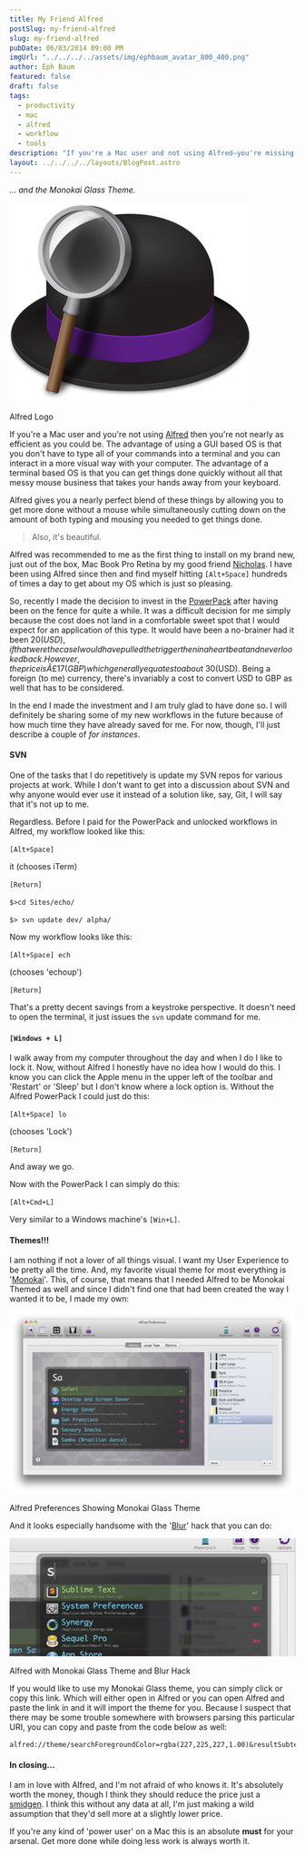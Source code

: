 ```yaml
---
title: My Friend Alfred
postSlug: my-friend-alfred
slug: my-friend-alfred
pubDate: 06/03/2014 09:00 PM
imgUrl: "../../../../assets/img/ephbaum_avatar_800_400.png"
author: Eph Baum
featured: false
draft: false
tags:
  - productivity
  - mac
  - alfred
  - workflow
  - tools
description: "If you're a Mac user and not using Alfred—you're missing out on the ultimate productivity tool. A love letter to the PowerPack that saves hundreds of keystrokes daily, complete with custom Monokai Glass theme, SVN workflows, and the keyboard shortcuts that make everything faster."
layout: ../../../../layouts/BlogPost.astro
---
```


_... and the Monokai Glass Theme._

![](../../../../assets/img/2021/02/image.png)

Alfred Logo

If you're a Mac user and you're not using [Alfred](http://alfredapp.com) then you're not nearly as efficient as you could be. The advantage of using a GUI based OS is that you don't have to type all of your commands into a terminal and you can interact in a more visual way with your computer. The advantage of a terminal based OS is that you can get things done quickly without all that messy mouse business that takes your hands away from your keyboard.

Alfred gives you a nearly perfect blend of these things by allowing you to get more done without a mouse while simultaneously cutting down on the amount of both typing and mousing you needed to get things done.

> Also, it's beautiful.

Alfred was recommended to me as the first thing to install on my brand new, just out of the box, Mac Book Pro Retina by my good friend [Nicholas](http://twitter.com/niczak/). I have been using Alfred since then and find myself hitting `[Alt+Space]` hundreds of times a day to get about my OS which is just so pleasing.

So, recently I made the decision to invest in the [PowerPack](http://www.alfredapp.com/powerpack/) after having been on the fence for quite a while. It was a difficult decision for me simply because the cost does not land in a comfortable sweet spot that I would expect for an application of this type. It would have been a no-brainer had it been $20(USD), if that were the case I would have pulled the trigger then in a heartbeat and never looked back. However, the price is Â£17(GBP) which generally equates to about ~$30(USD). Being a foreign (to me) currency, there's invariably a cost to convert USD to GBP as well that has to be considered.

In the end I made the investment and I am truly glad to have done so. I will definitely be sharing some of my new workflows in the future because of how much time they have already saved for me. For now, though, I'll just describe a couple of _for instances_.

#### SVN

One of the tasks that I do repetitively is update my SVN repos for various projects at work. While I don't want to get into a discussion about SVN and why anyone would ever use it instead of a solution like, say, Git, I will say that it's not up to me.

Regardless. Before I paid for the PowerPack and unlocked workflows in Alfred, my workflow looked like this:

`[Alt+Space]`

it (chooses iTerm)

`[Return]`

`$>cd Sites/echo/`

`$> svn update dev/ alpha/`

Now my workflow looks like this:

`[Alt+Space] ech`

(chooses 'echoup')

`[Return]`

That's a pretty decent savings from a keystroke perspective. It doesn't need to open the terminal, it just issues the `svn` update command for me.

#### `[Windows + L]`

I walk away from my computer throughout the day and when I do I like to lock it. Now, without Alfred I honestly have no idea how I would do this. I know you can click the Apple menu in the upper left of the toolbar and 'Restart' or 'Sleep' but I don't know where a lock option is. Without the Alfred PowerPack I could just do this:

`[Alt+Space] lo`

(chooses 'Lock')

`[Return]`

And away we go.

Now with the PowerPack I can simply do this:

`[Alt+Cmd+L]`

Very similar to a Windows machine's `[Win+L]`.

#### Themes!!!

I am nothing if not a lover of all things visual. I want my User Experience to be pretty all the time. And, my favorite visual theme for most everything is '[Monokai](https://www.google.com/images?q=monokai%20theme)'. This, of course, that means that I needed Alfred to be Monokai Themed as well and since I didn't find one that had been created the way I wanted it to be, I made my own:

![](../../../../assets/img/2021/02/image-1.png)

Alfred Preferences Showing Monokai Glass Theme

And it looks especially handsome with the '[Blur](http://www.alfredforum.com/topic/289-cheeky-little-transparency-blur-hack-for-themes/)' hack that you can do:

![](../../../../assets/img/2021/02/image-2.png)

Alfred with Monokai Glass Theme and Blur Hack

If you would like to use my Monokai Glass theme, you can simply click or copy this link. Which will either open in Alfred or you can open Alfred and paste the link in and it will import the theme for you. Because I suspect that there may be some trouble somewhere with browsers parsing this particular URI, you can copy and paste from the code below as well:

    alfred://theme/searchForegroundColor=rgba(227,225,227,1.00)&resultSubtextFontSize=0&searchSelectionForegroundColor=rgba(255,255,255,1.00)&separatorColor=rgba(64,63,62,1.00)&resultSelectedBackgroundColor=rgba(141,196,100,0.20)&shortcutColor=rgba(186,49,98,1.00)&scrollbarColor=rgba(60,72,74,1.00)&imageStyle=8&resultSubtextFont=Menlo&background=rgba(31,31,31,0.65)&shortcutFontSize=1&searchFontSize=4&resultSubtextColor=rgba(135,135,135,1.00)&searchBackgroundColor=rgba(0,0,0,0.00)&name=Monokai%20Glass&resultTextFontSize=3&resultSelectedSubtextColor=rgba(99,136,68,1.00)&shortcutSelectedColor=rgba(141,196,100,1.00)&widthSize=3&border=rgba(31,31,31,0.40)&resultTextFont=Monaco&resultTextColor=rgba(104,181,209,1.00)&cornerRoundness=0&searchFont=Monaco&searchPaddingSize=0&credits=%40fskirschbaum&searchSelectionBackgroundColor=rgba(102,122,140,1.00)&resultSelectedTextColor=rgba(141,196,100,1.00)&resultPaddingSize=2&shortcutFont=Monaco

#### In closing...

I am in love with Alfred, and I'm not afraid of who knows it. It's absolutely worth the money, though I think they should reduce the price just a [smidgen](https://www.google.com/search?q=define%20smidgen). I think this without any data at all, I'm just making a wild assumption that they'd sell more at a slightly lower price.

If you're any kind of 'power user' on a Mac this is an absolute **must** for your arsenal. Get more done while doing less work is always worth it.
